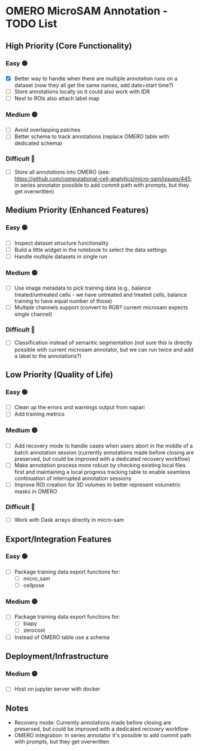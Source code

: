 # OMERO MicroSAM Annotation - TODO List

## High Priority (Core Functionality)
### Easy 🟢
- [x] Better way to handle when there are multiple annotation runs on a dataset (now they all get the same names, add date+start time?)
- [ ] Store annotations locally so it could also work with IDR
- [ ] Next to ROIs also attach label map

### Medium 🟡
- [ ] Avoid overlapping patches
- [ ] Better schema to track annotations (replace OMERO table with dedicated schema)

### Difficult 🔴
- [ ] Store all annotations into OMERO (see: https://github.com/computational-cell-analytics/micro-sam/issues/445; in series annotator possible to add commit path with prompts, but they get overwritten)

## Medium Priority (Enhanced Features)
### Easy 🟢
- [ ] Inspect dataset structure functionality
- [ ] Build a little widget in the notebook to select the data settings
- [ ] Handle multiple datasets in single run

### Medium 🟡
- [ ] Use image metadata to pick training data (e.g., balance treated/untreated cells - we have untreated and treated cells, balance training to have equal number of those)
- [ ] Multiple channels support (convert to RGB? current microsam expects single channel)

### Difficult 🔴
- [ ] Classification instead of semantic segmentation (not sure this is directly possible with current microsam annotator, but we can run twice and add a label to the annotations?)

## Low Priority (Quality of Life)
### Easy 🟢
- [ ] Clean up the errors and warnings output from napari
- [ ] Add training metrics

### Medium 🟡
- [ ] Add recovery mode to handle cases when users abort in the middle of a batch annotation session (currently annotations made before closing are preserved, but could be improved with a dedicated recovery workflow)
- [ ] Make annotation process more robust by checking existing local files first and maintaining a local progress tracking table to enable seamless continuation of interrupted annotation sessions
- [ ] Improve ROI creation for 3D volumes to better represent volumetric masks in OMERO

### Difficult 🔴
- [ ] Work with Dask arrays directly in micro-sam

## Export/Integration Features
### Easy 🟢
- [ ] Package training data export functions for:
  - [ ] micro_sam
  - [ ] cellpose

### Medium 🟡
- [ ] Package training data export functions for:
  - [ ] biapy
  - [ ] zerocost
- [ ] Instead of OMERO table use a schema

## Deployment/Infrastructure
### Medium 🟡
- [ ] Host on jupyter server with docker

## Notes
- Recovery mode: Currently annotations made before closing are preserved, but could be improved with a dedicated recovery workflow
- OMERO integration: In series annotator it's possible to add commit path with prompts, but they get overwritten
